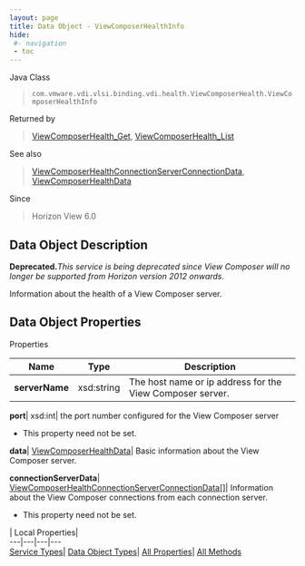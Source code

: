 ```yaml
---
layout: page
title: Data Object - ViewComposerHealthInfo
hide:
 #- navigation
 - toc
---
```






Java Class  
> `com.vmware.vdi.vlsi.binding.vdi.health.ViewComposerHealth.ViewComposerHealthInfo`

Returned by  
> [ViewComposerHealth_Get](vdi.health.ViewComposerHealth.md#get), [ViewComposerHealth_List](vdi.health.ViewComposerHealth.md#list)

See also  
> [ViewComposerHealthConnectionServerConnectionData](vdi.health.ViewComposerHealth.ConnectionServerConnectionData.md), [ViewComposerHealthData](vdi.health.ViewComposerHealth.ViewComposerHealthData.md)

Since  
> Horizon View 6.0


## Data Object Description 

**Deprecated.**_This service is being deprecated since View Composer will no longer be supported from Horizon version 2012 onwards._

Information about the health of a View Composer server. 

## Data Object Properties

Properties

Name |  Type |  Description   
---|---|---  
**serverName**|  xsd:string|  The host name or ip address for the View Composer server.   
  
**port**|  xsd:int|  the port number configured for the View Composer server   


* This property need not be set.

  
**data**| [ViewComposerHealthData](vdi.health.ViewComposerHealth.ViewComposerHealthData.md)|  Basic information about the View Composer server.   
  
**connectionServerData**| [ViewComposerHealthConnectionServerConnectionData[]](vdi.health.ViewComposerHealth.ConnectionServerConnectionData.md)|  Information about the View Composer connections from each connection server.   


* This property need not be set.

  
  
  
 | Local Properties|   
---|---|---|---  
[Service Types](index-mo_types.md)| [Data Object Types](index-do_types.md)| [All Properties](index-properties.md)| [All Methods](index-methods.md)  
  
  
